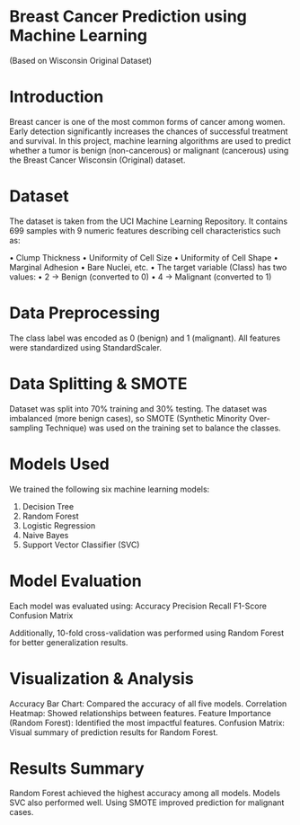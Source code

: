 
# Breast Cancer Prediction using Machine Learning
  (Based on Wisconsin Original Dataset)

# Introduction
Breast cancer is one of the most common forms of cancer among women.
Early detection significantly increases the chances of successful treatment and survival.
In this project, machine learning algorithms are used to predict whether a tumor is benign (non-cancerous) or malignant (cancerous) using the Breast Cancer Wisconsin (Original) dataset.

# Dataset
The dataset is taken from the UCI Machine Learning Repository.
It contains 699 samples with 9 numeric features describing cell characteristics such as:

• Clump Thickness
• Uniformity of Cell Size
• Uniformity of Cell Shape
• Marginal Adhesion
• Bare Nuclei, etc.
• The target variable (Class) has two values:
• 2 → Benign (converted to 0)
• 4 → Malignant (converted to 1)

# Data Preprocessing
The class label was encoded as 0 (benign) and 1 (malignant).
All features were standardized using StandardScaler.

# Data Splitting & SMOTE
Dataset was split into 70% training and 30% testing.
The dataset was imbalanced (more benign cases), so SMOTE (Synthetic Minority Over-sampling Technique) was used on the training set to balance the classes.

# Models Used
We trained the following six machine learning models:
1. Decision Tree
2. Random Forest
3. Logistic Regression
4. Naive Bayes
5. Support Vector Classifier (SVC)

# Model Evaluation
Each model was evaluated using:
Accuracy
Precision
Recall
F1-Score
Confusion Matrix

Additionally, 10-fold cross-validation was performed using Random Forest for better generalization results.

# Visualization & Analysis
 Accuracy Bar Chart: Compared the accuracy of all five models.
 Correlation Heatmap: Showed relationships between features.
 Feature Importance (Random Forest): Identified the most impactful features.
 Confusion Matrix: Visual summary of prediction results for Random Forest.

# Results Summary
Random Forest achieved the highest accuracy among all models.
Models SVC also performed well.
Using SMOTE improved prediction for malignant cases.

